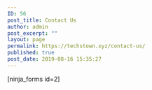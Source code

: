 ```yaml
---
ID: 56
post_title: Contact Us
author: admin
post_excerpt: ""
layout: page
permalink: https://techstown.xyz/contact-us/
published: true
post_date: 2019-08-16 15:35:27
---
```

<!-- wp:ninja-forms/form {"formID":2,"formName":"Contact Me ( ID: 2 )"} -->
<div class="wp-block-ninja-forms-form">[ninja_forms id=2]</div>
<!-- /wp:ninja-forms/form -->